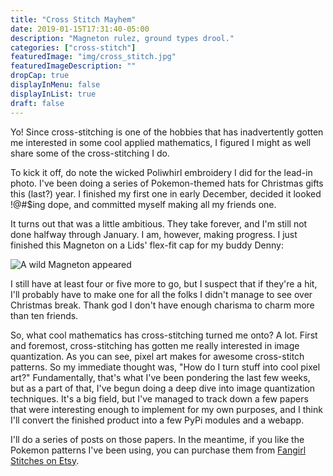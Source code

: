 ```yaml
---
title: "Cross Stitch Mayhem"
date: 2019-01-15T17:31:40-05:00
description: "Magneton rulez, ground types drool."
categories: ["cross-stitch"]
featuredImage: "img/cross_stitch.jpg"
featuredImageDescription: ""
dropCap: true
displayInMenu: false
displayInList: true
draft: false
---
```

Yo! Since cross-stitching is one of the hobbies that has inadvertently gotten me interested in some cool applied mathematics, I figured I might as well share some of the cross-stitching I do.

To kick it off, do note the wicked Poliwhirl embroidery I did for the lead-in photo. I've been doing a series of Pokemon-themed hats for Christmas gifts this (last?) year. I finished my first one in early December, decided it looked !@#$ing dope, and committed myself making all my friends one.

It turns out that was a little ambitious. They take forever, and I'm still not done halfway through January. I am, however, making progress. I just finished this Magneton on a Lids' flex-fit cap for my buddy Denny:

![A wild Magneton appeared](/img/magneton_stitch.jpg "A wild Magneton appeared")

 I still have at least four or five more to go, but I suspect that if they're a hit, I'll probably have to make one for all the folks I didn't manage to see over Christmas break. Thank god I don't have enough charisma to charm more than ten friends.

 So, what cool mathematics has cross-stitching turned me onto? A lot. First and foremost, cross-stitching has gotten me really interested in image quantization. As you can see, pixel art makes for awesome cross-stitch patterns. So my immediate thought was, "How do I turn stuff into cool pixel art?" Fundamentally, that's what I've been pondering the last few weeks, but as a part of that, I've begun doing a deep dive into image quantization techniques. It's a big field, but I've managed to track down a few papers that were interesting enough to implement for my own purposes, and I think I'll convert the finished product into a few PyPi modules and a webapp.

 I'll do a series of posts on those papers. In the meantime, if you like the Pokemon patterns I've been using, you can purchase them from [Fangirl Stitches on Etsy](https://www.etsy.com/ca/listing/198488910/gotta-catch-em-all-151-original-pokemon).
